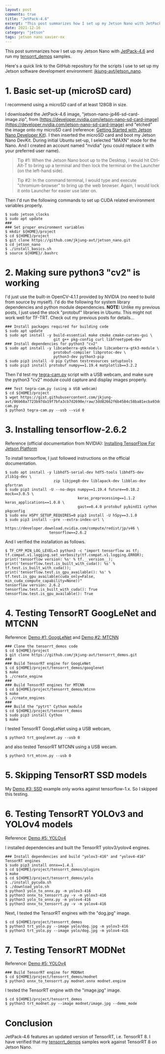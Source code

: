 ```yaml
---
layout: post
comments: true
title: "JetPack-4.6"
excerpt: "This post summarizes how I set up my Jetson Nano with JetPack-4.6 and run my tensorrt_demos samples."
date: 2021-12-16
category: "jetson"
tags: jetson nano xavier-nx
---
```


This post summarizes how I set up my Jetson Nano with [JetPack-4.6](https://forums.developer.nvidia.com/t/jetpack-4-6-production-release-with-l4t-32-6-1/185598) and run my [tensorrt_demos](https://github.com/jkjung-avt/tensorrt_demos) samples.

Here's a quick link to the GitHub repository for the scripts I use to set up my Jetson software development environment: [jkjung-avt/jetson_nano](https://github.com/jkjung-avt/jetson_nano).

# 1. Basic set-up (microSD card)

I recommend using a microSD card of at least 128GB in size.

I downloaded the JetPack-4.6 image, "jetson-nano-jp46-sd-card-image.zip", from [https://developer.nvidia.com/jetson-nano-sd-card-image](https://developer.nvidia.com/jetson-nano-sd-card-image) and "etched" the image onto my microSD card (reference: [Getting Started with Jetson Nano Developer Kit](https://developer.nvidia.com/embedded/learn/get-started-jetson-nano-devkit#write)).  I then inserted the microSD card and boot my Jetson Nano DevKit.  During initial Ubuntu set-up, I selected "MAXN" mode for the Nano.  And I created an account named "nvidia" (you could replace it with your preferred user name).

> Tip #1:  When the Jetson Nano boot up to the Desktop, I would hit Ctrl-Alt-T to bring up a terminal and then lock the terminal on the Launcher (on the left-hand side).

> Tip #2:  In the command terminal, I would type and execute "chromium-browser" to bring up the web browser.  Again, I would lock it onto Launcher for easier use later on.

Then I'd run the following commands to set up CUDA related environment variables properly.

```shell
$ sudo jetson_clocks
$ sudo apt update
###
### Set proper environment variables
$ mkdir ${HOME}/project
$ cd ${HOME}/project
$ git clone https://github.com/jkjung-avt/jetson_nano.git
$ cd jetson_nano
$ ./install_basics.sh
$ source ${HOME}/.bashrc
```

# 2. Making sure python3 "cv2" is working

I'd just use the built-in OpenCV-4.1.1 provided by NVIDIA (no need to build from source by myself).  I'd do the following for system library dependencies and python module dependencies.  **NOTE:** Unlike my previous posts, I just used the stock "protobuf" libraries in Ubuntu.  This might not work well for TF-TRT.  Check out my previous posts for details...

```shell
### Install packages required for building code
$ sudo apt update
$ sudo apt install -y build-essential make cmake cmake-curses-gui \
                      git g++ pkg-config curl libfreetype6-dev
### Install dependencies for python3 "cv2"
$ sudo apt install -y libcanberra-gtk-module libcanberra-gtk3-module \
                      protobuf-compiler libprotoc-dev \
                      python3-dev python3-pip
$ sudo pip3 install -U pip Cython testresources setuptools
$ sudo pip3 install protobuf numpy==1.19.4 matplotlib==3.2.2
```

Then I'd test my [tegra-cam.py](https://gist.github.com/jkjung-avt/86b60a7723b97da19f7bfa3cb7d2690e) script with a USB webcam, and make sure the python3 "cv2" module could capture and display images properly.

```shell
### Test tegra-cam.py (using a USB webcam)
$ cd ${HOME}/project
$ wget https://gist.githubusercontent.com/jkjung-avt/86b60a7723b97da19f7bfa3cb7d2690e/raw/3dd82662f6b4584c58ba81ecba93dd6f52c3366c/tegra-cam.py
$ python3 tegra-cam.py --usb --vid 0
```

# 3. Installing tensorflow-2.6.2

Reference (official documentation from NVIDIA): [Installing TensorFlow For Jetson Platform](https://docs.nvidia.com/deeplearning/frameworks/install-tf-jetson-platform/index.html)

To install tensorflow, I just followed instructions on the official documentation.

```shell
$ sudo apt install -y libhdf5-serial-dev hdf5-tools libhdf5-dev zlib1g-dev \
                      zip libjpeg8-dev liblapack-dev libblas-dev gfortran
$ sudo pip3 install -U --no-deps numpy==1.19.4 future==0.18.2 mock==3.0.5 \
                                 keras_preprocessing==1.1.2 keras_applications==1.0.8 \
                                 gast==0.4.0 protobuf pybind11 cython pkgconfig
$ sudo env H5PY_SETUP_REQUIRES=0 pip3 install -U h5py==3.1.0
$ sudo pip3 install --pre --extra-index-url \
                    https://developer.download.nvidia.com/compute/redist/jp/v46 \
                    tensorflow==2.6.2
```

And I verified the installation as follows.

```shell
$ TF_CPP_MIN_LOG_LEVEL=3 python3 -c "import tensorflow as tf; tf.compat.v1.logging.set_verbosity(tf.compat.v1.logging.ERROR); print('tensorflow version: %s' % tf.__version__); print('tensorflow.test.is_built_with_cuda(): %s' % tf.test.is_built_with_cuda()); print('tensorflow.test.is_gpu_available(): %s' % tf.test.is_gpu_available(cuda_only=False, min_cuda_compute_capability=None))"
tensorflow version: 2.6.2
tensorflow.test.is_built_with_cuda(): True
tensorflow.test.is_gpu_available(): True
```

# 4. Testing TensorRT GoogLeNet and MTCNN

Reference: [Demo #1: GoogLeNet](https://github.com/jkjung-avt/tensorrt_demos#googlenet) and [Demo #2: MTCNN](https://github.com/jkjung-avt/tensorrt_demos#demo-2-mtcnn)

```shell
### Clone the tensorrt_demos code
$ cd ${HOME}/project
$ git clone https://github.com/jkjung-avt/tensorrt_demos.git
###
### Build TensorRT engine for GoogLeNet
$ cd ${HOME}/project/tensorrt_demos/googlenet
$ make
$ ./create_engine
###
### Build TensorRT engines for MTCNN
$ cd ${HOME}/project/tensorrt_demos/mtcnn
$ make
$ ./create_engines
###
### Build the "pytrt" Cython module
$ cd ${HOME}/project/tensorrt_demos
$ sudo pip3 install Cython
$ make
```

I tested TensorRT GoogLeNet using a USB webcam,

```shell
$ python3 trt_googlenet.py --usb 0
```

and also tested TensorRT MTCNN using a USB wecam.

```shell
$ python3 trt_mtcnn.py --usb 0
```

# 5. Skipping TensorRT SSD models

My [Demo #3: SSD](https://github.com/jkjung-avt/tensorrt_demos#demo-3-ssd) example only works against tensorflow-1.x.  So I skipped this testing.

# 6. Testing TensorRT YOLOv3 and YOLOv4 models

Reference: [Demo #5: YOLOv4](https://github.com/jkjung-avt/tensorrt_demos#yolov4)

I installed dependencies and built the TensorRT yolov3/yolov4 engines.

```shell
### Install dependencies and build "yolov3-416" and "yolov4-416" TensorRT engines
$ sudo pip3 install onnx==1.4.1
$ cd ${HOME}/project/tensorrt_demos/plugins
$ make
$ cd ${HOME}/project/tensorrt_demos/yolo
$ ./install_pycuda.sh
$ ./download_yolo.sh
$ python3 yolo_to_onnx.py -m yolov3-416
$ python3 onnx_to_tensorrt.py -v -m yolov3-416
$ python3 yolo_to_onnx.py -m yolov4-416
$ python3 onnx_to_tensorrt.py -v -m yolov4-416
```

Next, I tested the TensorRT engines with the "dog.jpg" image.

```shell
$ cd ${HOME}/project/tensorrt_demos
$ python3 trt_yolo.py --image yolo/dog.jpg -m yolov3-416
$ python3 trt_yolo.py --image yolo/dog.jpg -m yolov4-416
```

# 7. Testing TensorRT MODNet

Reference: [Demo #5: YOLOv4](https://github.com/jkjung-avt/tensorrt_demos#yolov4)

```shell
### Build TensorRT engine for MODNet
$ cd ${HOME}/project/tensorrt_demos/modnet
$ python3 onnx_to_tensorrt.py modnet.onnx modnet.engine
```

I tested the TensorRT engine with the "image.jpg" image.

```shell
$ cd ${HOME}/project/tensorrt_demos
$ python3 trt_modnet.py --image modnet/image.jpg --demo_mode
```

# Conclusion

JetPack-4.6 features an updated version of TensorRT, i.e. TensorRT 8.  I have verified that my [tensorrt_demos](https://github.com/jkjung-avt/tensorrt_demos) samples work against TensorRT 8 on Jetson Nano.
